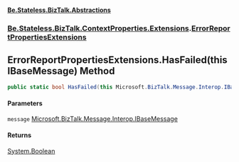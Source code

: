 #### [Be.Stateless.BizTalk.Abstractions](README.md 'README')
### [Be.Stateless.BizTalk.ContextProperties.Extensions](Be.Stateless.BizTalk.ContextProperties.Extensions.md 'Be.Stateless.BizTalk.ContextProperties.Extensions').[ErrorReportPropertiesExtensions](ErrorReportPropertiesExtensions.md 'Be.Stateless.BizTalk.ContextProperties.Extensions.ErrorReportPropertiesExtensions')

## ErrorReportPropertiesExtensions.HasFailed(this IBaseMessage) Method

```csharp
public static bool HasFailed(this Microsoft.BizTalk.Message.Interop.IBaseMessage message);
```
#### Parameters

<a name='Be.Stateless.BizTalk.ContextProperties.Extensions.ErrorReportPropertiesExtensions.HasFailed(thisMicrosoft.BizTalk.Message.Interop.IBaseMessage).message'></a>

`message` [Microsoft.BizTalk.Message.Interop.IBaseMessage](https://docs.microsoft.com/en-us/dotnet/api/Microsoft.BizTalk.Message.Interop.IBaseMessage 'Microsoft.BizTalk.Message.Interop.IBaseMessage')

#### Returns
[System.Boolean](https://docs.microsoft.com/en-us/dotnet/api/System.Boolean 'System.Boolean')